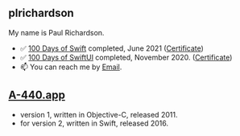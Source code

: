 
## plrichardson

My name is Paul Richardson.

<!---
- 🏋️ currently digesting [Programming iOS 14][4].
--->
- ✅ [100 Days of Swift][1] completed, June 2021 ([Certificate](https://user-images.githubusercontent.com/69896195/123594361-f4165200-d832-11eb-8c7e-6636740e9f1b.jpg))
- ✅ [100 Days of SwiftUI][2] completed, November 2020. ([Certificate](https://user-images.githubusercontent.com/69896195/123594798-7c94f280-d833-11eb-8878-253b0cea26d0.jpg))
- 📫 You can reach me by [Email][5].

## [A-440.app][3]

- version 1, written in Objective-C, released 2011.
- for version 2, written in Swift, released 2016.

[1]: https://github.com/plr-100daysOfSwift
[2]: https://github.com/plr-100daysOfSwiftUI
[3]: https://apps.apple.com/us/app/a-440-tuning-fork/id335593282
[4]: https://learning.oreilly.com/library/view/programming-ios-14/9781492092162/
[5]: mailto:developer@photographerafoot.com?subject=Contact%20via%20Github
